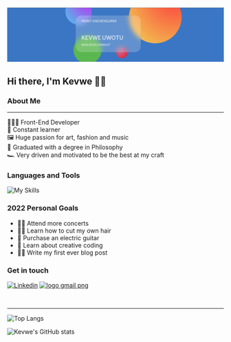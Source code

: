![Banner](kevwe-banner.jpg)

## Hi there, I'm Kevwe 👋🏾

### About Me
---

🧑🏾‍💻 Front-End Developer  
🧠 Constant learner  
🖼️ Huge passion for art, fashion and music  
📜 Graduated with a degree in Philosophy  
🏎️ Very driven and motivated to be the best at my craft


### Languages and Tools

![My Skills](https://skillicons.dev/icons?i=js,react,html,css,git,vscode,figma&theme=light)


### 2022 Personal Goals

- 🕺🏿 Attend more concerts
- 💇🏽 Learn how to cut my own hair
- 🎸 Purchase an electric guitar
- 🎨 Learn about creative coding
- ✍🏽 Write my first ever blog post


### Get in touch

[![Linkedin](https://i.stack.imgur.com/gVE0j.png)](https://www.linkedin.com/in/kevwe-uwotu/)
<a href="mailto:kevwe1996@gmail.com?subject=Let's%20work%20together!%20-%20Github" title="Gmail icon"><img src="https://www.freepnglogos.com/uploads/logo-gmail-png/logo-gmail-png-file-gmail-icon-svg-wikimedia-commons-0.png" width="20" alt="logo gmail png" /></a>

![<img alt ="Linkedin Logo - click for my Linkedin profile" src="https://camo.githubusercontent.com/c8a9c5b414cd812ad6a97a46c29af67239ddaeae08c41724ff7d945fb4c047e5/68747470733a2f2f6564656e742e6769746875622e696f2f537570657254696e7949636f6e732f696d616765732f7376672f6c696e6b6564696e2e737667" />](https://www.linkedin.com/in/kevwe-uwotu/)

---

![Top Langs](https://github-readme-stats.vercel.app/api/top-langs/?username=kuwotu&layout=compact)

![Kevwe's GitHub stats](https://github-readme-stats.vercel.app/api?username=kuwotu&hide=stars,prs,contribs,issues)
